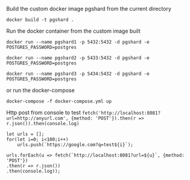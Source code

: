 Build the custom docker image pgshard from the current directory

`docker build -t pgshard .`

Run the docker container from the custom image built

`docker run --name pgshard1 -p 5432:5432 -d pgshard -e POSTGRES_PASSWORD=postgres`

`docker run --name pgshard2 -p 5433:5432 -d pgshard -e POSTGRES_PASSWORD=postgres`

`docker run --name pgshard3 -p 5434:5432 -d pgshard -e POSTGRES_PASSWORD=postgres`

or run the docker-compose

`docker-compose -f docker-compose.yml up`

Http post from console to test
`fetch('http://localhost:8081?url=http://anyurl.com', {method: 'POST'}).then(r => r.json()).then(console.log)`

```
let urls = [];
for(let i=0; i<100;i++) 
    urls.push(`https://google.com?q=test${i}`);

urls.forEach(u => fetch(`http://localhost:8081?url=${u}`, {method: 'POST'})
.then(r => r.json())
.then(console.log));

```






